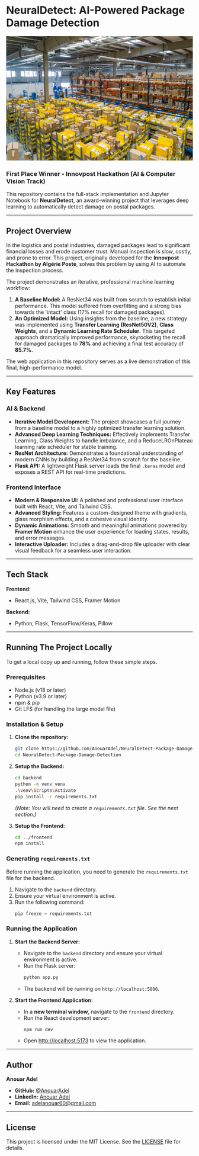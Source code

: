 # NeuralDetect: AI-Powered Package Damage Detection

![NeuralDetect Screenshot](frontend/src/assets/neuraldetect_screenshot.jpg)

### First Place Winner - Innovpost Hackathon (AI & Computer Vision Track)

This repository contains the full-stack implementation and Jupyter Notebook for **NeuralDetect**, an award-winning project that leverages deep learning to automatically detect damage on postal packages.

---

## Project Overview

In the logistics and postal industries, damaged packages lead to significant financial losses and erode customer trust. Manual inspection is slow, costly, and prone to error. This project, originally developed for the **Innovpost Hackathon by Algérie Poste**, solves this problem by using AI to automate the inspection process.

The project demonstrates an iterative, professional machine learning workflow:
1.  **A Baseline Model:** A ResNet34 was built from scratch to establish initial performance. This model suffered from overfitting and a strong bias towards the 'intact' class (17% recall for damaged packages).
2.  **An Optimized Model:** Using insights from the baseline, a new strategy was implemented using **Transfer Learning (ResNet50V2)**, **Class Weights**, and a **Dynamic Learning Rate Scheduler**. This targeted approach dramatically improved performance, skyrocketing the recall for damaged packages to **78%** and achieving a final test accuracy of **85.7%**.

The web application in this repository serves as a live demonstration of this final, high-performance model.

---

## Key Features

### AI & Backend

*   **Iterative Model Development:** The project showcases a full journey from a baseline model to a highly optimized transfer learning solution.
*   **Advanced Deep Learning Techniques:** Effectively implements Transfer Learning, Class Weights to handle imbalance, and a ReduceLROnPlateau learning rate scheduler for stable training.
*   **ResNet Architecture:** Demonstrates a foundational understanding of modern CNNs by building a ResNet34 from scratch for the baseline.
*   **Flask API:** A lightweight Flask server loads the final `.keras` model and exposes a REST API for real-time predictions.

### Frontend Interface

*   **Modern & Responsive UI:** A polished and professional user interface built with React, Vite, and Tailwind CSS.
*   **Advanced Styling:** Features a custom-designed theme with gradients, glass morphism effects, and a cohesive visual identity.
*   **Dynamic Animations:** Smooth and meaningful animations powered by **Framer Motion** enhance the user experience for loading states, results, and error messages.
*   **Interactive Uploader:** Includes a drag-and-drop file uploader with clear visual feedback for a seamless user interaction.

---

## Tech Stack

**Frontend:**
*   React.js, Vite, Tailwind CSS, Framer Motion

**Backend:**
*   Python, Flask, TensorFlow/Keras, Pillow

---

## Running The Project Locally

To get a local copy up and running, follow these simple steps.

### Prerequisites

*   Node.js (v18 or later)
*   Python (v3.9 or later)
*   npm & pip
*   Git LFS (for handling the large model file)

### Installation & Setup

1.  **Clone the repository:**
    ```sh
    git clone https://github.com/AnouarAdel/NeuralDetect-Package-Damage-Detection.git
    cd NeuralDetect-Package-Damage-Detection
    ```

2.  **Setup the Backend:**
    ```sh
    cd backend
    python -m venv venv
    .\venv\Scripts\Activate
    pip install -r requirements.txt 
    ```
    *(Note: You will need to create a `requirements.txt` file. See the next section.)*

3.  **Setup the Frontend:**
    ```sh
    cd ../frontend 
    npm install
    ```

### Generating `requirements.txt`

Before running the application, you need to generate the `requirements.txt` file for the backend.

1.  Navigate to the `backend` directory.
2.  Ensure your virtual environment is active.
3.  Run the following command:
    ```sh
    pip freeze > requirements.txt
    ```

### Running the Application

1.  **Start the Backend Server:**
    *   Navigate to the `backend` directory and ensure your virtual environment is active.
    *   Run the Flask server:
        ```sh
        python app.py
        ```
    *   The backend will be running on `http://localhost:5000`.

2.  **Start the Frontend Application:**
    *   In a **new terminal window**, navigate to the `frontend` directory.
    *   Run the React development server:
        ```sh
        npm run dev
        ```
    *   Open [http://localhost:5173](http://localhost:5173) to view the application.

---

## Author

**Anouar Adel**
*   **GitHub:** [@AnouarAdel](https://github.com/AnouarAdel)
*   **LinkedIn:** [Anouar Adel](https://www.linkedin.com/in/anouar-adel-0a4928323/)
*   **Email:** [adelanouar60@gmail.com](mailto:adelanouar60@gmail.com)

---

## License

This project is licensed under the MIT License. See the [LICENSE](LICENSE) file for details.